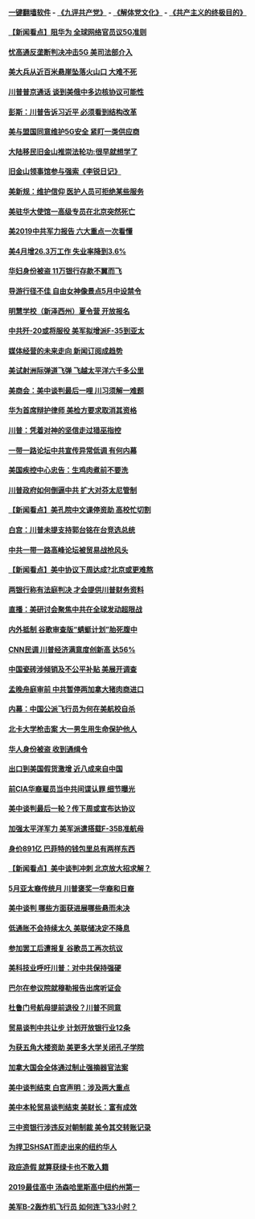 #### [一键翻墙软件](https://github.com/gfw-breaker/nogfw/blob/master/README.md?t=05032137) -  [《九评共产党》](https://github.com/gfw-breaker/9ping.md?t=05032137) - [《解体党文化》](https://github.com/gfw-breaker/jtdwh.md?t=05032137) - [《共产主义的终极目的》](https://github.com/gfw-breaker/gczydzjmd.md?t=05032137)

#### [【新闻看点】阻华为 全球网络官员议5G准则](../pages/nsc412/n11232399.md?t=05032137) 

#### [忧高通反垄断判决冲击5G 美司法部介入](../pages/nsc412/n11232436.md?t=05032137) 

#### [美大兵从近百米悬崖坠落火山口 大难不死](../pages/nsc412/n11232514.md?t=05032137) 

#### [川普普京通话 谈到美俄中多边核协议可能性](../pages/nsc412/n11232521.md?t=05032137) 

#### [彭斯：川普告诉习近平 必须看到结构改革](../pages/nsc412/n11232538.md?t=05032137) 

#### [美与盟国同意维护5G安全 紧盯一类供应商](../pages/nsc412/n11232305.md?t=05032137) 

#### [大陆移民旧金山推崇法轮功:很早就想学了](../pages/nsc412/n11232059.md?t=05032137) 

#### [旧金山领事馆参与强索《李锐日记》](../pages/nsc412/n11232274.md?t=05032137) 

#### [美新规：维护信仰 医护人员可拒绝某些服务](../pages/nsc412/n11231658.md?t=05032137) 

#### [美驻华大使馆一高级专员在北京突然死亡](../pages/nsc412/n11231991.md?t=05032137) 

#### [美2019中共军力报告 六大重点一次看懂](../pages/nsc412/n11231924.md?t=05032137) 

#### [美4月增26.3万工作 失业率降到3.6%](../pages/nsc412/n11231959.md?t=05032137) 

#### [华妇身份被盗  11万银行存款不翼而飞](../pages/nsc412/n11230871.md?t=05032137) 

#### [导游行径不佳 自由女神像景点5月中设禁令](../pages/nsc412/n11230865.md?t=05032137) 

#### [明慧学校（新泽西州）夏令营 开放报名](../pages/nsc412/n11230845.md?t=05032137) 

#### [中共歼-20或将服役 美军拟增派F-35到亚太](../pages/nsc412/n11231286.md?t=05032137) 

#### [媒体经营的未来走向 新闻订阅成趋势](../pages/nsc412/n11227859.md?t=05032137) 

#### [美试射洲际弹道飞弹 飞越太平洋六千多公里](../pages/nsc412/n11231012.md?t=05032137) 

#### [美商会：美中谈判最后一哩 川习须解一难题](../pages/nsc412/n11230581.md?t=05032137) 

#### [华为首席辩护律师 美检方要求取消其资格](../pages/nsc412/n11230262.md?t=05032137) 

#### [川普：凭着对神的坚信走过猎巫指控](../pages/nsc412/n11229955.md?t=05032137) 

#### [一带一路论坛中共宣传异常低调 有何内幕](../pages/nsc412/n11230156.md?t=05032137) 

#### [美国疾控中心忠告：生鸡肉煮前不要洗](../pages/nsc412/n11230127.md?t=05032137) 

#### [川普政府如何倒逼中共 扩大对芬太尼管制](../pages/nsc412/n11229858.md?t=05032137) 

#### [【新闻看点】美孔院中文课停资助 高校忙切割](../pages/nsc412/n11229711.md?t=05032137) 

#### [白宫：川普未提支持郭台铭在台竞选总统](../pages/nsc412/n11229946.md?t=05032137) 

#### [中共一带一路高峰论坛被贸易战抢风头](../pages/nsc412/n11229789.md?t=05032137) 

#### [【新闻看点】美中协议下周达成?北京或更难熬](../pages/nsc412/n11229614.md?t=05032137) 

#### [两银行称有法庭判决 才会提供川普财务资料](../pages/nsc412/n11229714.md?t=05032137) 

#### [直播：美研讨会聚焦中共在全球发动超限战](../pages/nsc412/n11229373.md?t=05032137) 

#### [内外抵制 谷歌审查版“蜻蜓计划”胎死腹中](../pages/nsc412/n11229466.md?t=05032137) 

#### [CNN民调 川普经济满意度创新高 达56%](../pages/nsc412/n11229322.md?t=05032137) 

#### [中国瓷砖涉倾销及不公平补贴 美展开调查](../pages/nsc412/n11229470.md?t=05032137) 

#### [孟晚舟庭审前 中共暂停两加拿大猪肉商进口](../pages/nsc412/n11229364.md?t=05032137) 

#### [内幕：中国公派飞行员为何在美航校自杀](../pages/nsc412/n11224653.md?t=05032137) 

#### [北卡大学枪击案 大一男生用生命保护他人](../pages/nsc412/n11229158.md?t=05032137) 

#### [华人身份被盗 收到通缉令](../pages/nsc412/n11228379.md?t=05032137) 

#### [出口到美国假货激增 近八成来自中国](../pages/nsc412/n11228288.md?t=05032137) 

#### [前CIA华裔雇员当中共间谍认罪 细节曝光](../pages/nsc412/n11227955.md?t=05032137) 

#### [美中谈判最后一轮？传下周或宣布达协议](../pages/nsc412/n11227602.md?t=05032137) 

#### [加强太平洋军力 美军派遣搭载F-35B准航母](../pages/nsc412/n11227769.md?t=05032137) 

#### [身价891亿 巴菲特的钱包里总有两样东西](../pages/nsc412/n11227542.md?t=05032137) 

#### [【新闻看点】美中谈判冲刺 北京放大招求解？](../pages/nsc412/n11226853.md?t=05032137) 

#### [5月亚太裔传统月 川普褒奖一华裔和日裔](../pages/nsc412/n11227550.md?t=05032137) 

#### [美中谈判 哪些方面获进展哪些悬而未决](../pages/nsc412/n11227380.md?t=05032137) 

#### [低通胀不会持续太久 美联储决定不降息](../pages/nsc412/n11227520.md?t=05032137) 

#### [参加罢工后遭报复 谷歌员工再次抗议](../pages/nsc412/n11227242.md?t=05032137) 

#### [美科技业呼吁川普：对中共保持强硬](../pages/nsc412/n11227222.md?t=05032137) 

#### [巴尔在参议院就穆勒报告出席听证会](../pages/nsc412/n11227283.md?t=05032137) 

#### [杜鲁门号航母提前退役？川普不同意](../pages/nsc412/n11227224.md?t=05032137) 

#### [贸易谈判中共让步 计划开放银行业12条](../pages/nsc412/n11227053.md?t=05032137) 

#### [为获五角大楼资助 美更多大学关闭孔子学院](../pages/nsc412/n11227109.md?t=05032137) 

#### [加拿大国会全体通过制止强摘器官法案](../pages/nsc412/n11226913.md?t=05032137) 

#### [美中谈判结束 白宫声明：涉及两大重点](../pages/nsc412/n11226928.md?t=05032137) 

#### [美中本轮贸易谈判结束 美财长：富有成效](../pages/nsc412/n11226466.md?t=05032137) 

#### [三中资银行涉违反对朝制裁 美令其交转账记录](../pages/nsc412/n11226285.md?t=05032137) 

#### [为捍卫SHSAT而走出来的纽约华人](../pages/nsc412/n11225755.md?t=05032137) 

#### [政庇造假 就算获绿卡也不敢入籍](../pages/nsc412/n11225810.md?t=05032137) 

#### [2019最佳高中 汤森哈里斯高中纽约州第一](../pages/nsc412/n11225770.md?t=05032137) 

#### [美军B-2轰炸机飞行员 如何连飞33小时？](../pages/nsc412/n11226241.md?t=05032137) 

